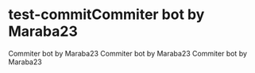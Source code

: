 # test-commitCommiter bot by Maraba23 
Commiter bot by Maraba23 
Commiter bot by Maraba23 
Commiter bot by Maraba23 
